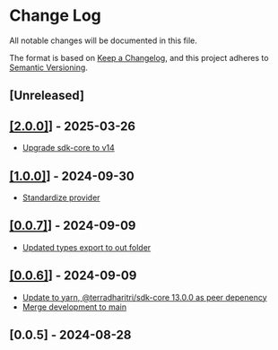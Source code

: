 # Change Log

All notable changes will be documented in this file.

The format is based on [Keep a Changelog](https://keepachangelog.com/en/1.0.0/),
and this project adheres to [Semantic Versioning](https://semver.org/spec/v2.0.0.html).

## [Unreleased]

## [[2.0.0]](https://github.com/TerraDharitri/drt-js-sdk-metamask-provider/pull/7)] - 2025-03-26
- [Upgrade sdk-core to v14](https://github.com/TerraDharitri/drt-js-sdk-metamask-provider/pull/6)

## [[1.0.0]](https://github.com/TerraDharitri/drt-js-sdk-metamask-provider/pull/5)] - 2024-09-30
- [Standardize provider](https://github.com/TerraDharitri/drt-js-sdk-metamask-provider/pull/5)

## [[0.0.7]](https://github.com/TerraDharitri/drt-js-sdk-metamask-provider/pull/4)] - 2024-09-09
- [Updated types export to out folder](https://github.com/TerraDharitri/drt-js-sdk-metamask-provider/pull/3)

## [[0.0.6]](https://github.com/TerraDharitri/drt-js-sdk-metamask-provider/pull/1)] - 2024-09-09
- [Update to yarn, @terradharitri/sdk-core 13.0.0 as peer depenency](https://github.com/TerraDharitri/drt-js-sdk-metamask-provider/pull/2)
- [Merge development to main](https://github.com/TerraDharitri/drt-js-sdk-metamask-provider/pull/1)

## [0.0.5] - 2024-08-28

